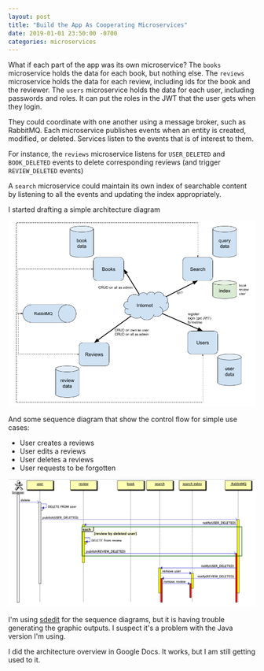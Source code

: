 ```yaml
---
layout: post
title: "Build the App As Cooperating Microservices"
date: 2019-01-01 23:50:00 -0700
categories: microservices
---
```

What if each part of the app was its own microservice?  The `books` microservice
holds the data for each book, but nothing else.  The `reviews` microservice
holds the data for each review, including ids for the book and the reviewer.
The `users` microservice holds the data for each user, including passwords and
roles.  It can put the roles in the JWT that the user gets when they login.

They could coordinate with one another using a message broker, such as RabbitMQ.
Each microservice publishes events when an entity is created, modified, or
deleted.  Services listen to the events that is of interest to them.

For instance, the `reviews` microservice listens for `USER_DELETED` and
`BOOK_DELETED` events to delete corresponding reviews (and trigger
`REVIEW_DELETED` events)

A `search` microservice could maintain its own index of searchable content by
listening to all the events and updating the index appropriately.

I started drafting a simple architecture diagram

![microservice architecture overview](/assets/images/2019-01-01-microservices-overview.png)

And some sequence diagram that show the control flow for simple use cases:

* User creates a reviews
* User edits a reviews
* User deletes a reviews
* User requests to be forgotten

![User requests to be forgotten](/assets/images/2019-01-01-sequence-diagram-delete-user.png)

I'm using [sdedit](http://sdedit.sourceforge.net/) for the sequence diagrams,
but it is having trouble generating the graphic outputs.  I suspect it's a
problem with the Java version I'm using.

I did the architecture overview in Google Docs.  It works, but I am still
getting used to it.
